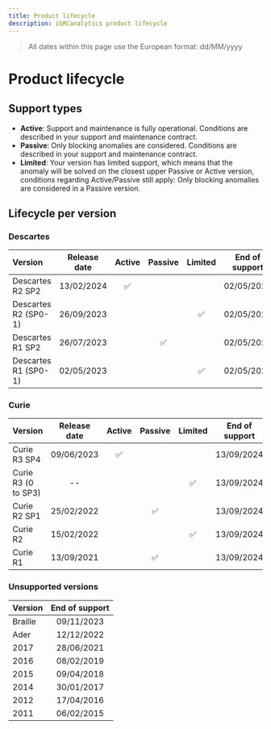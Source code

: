 ```yaml
---
title: Product lifecycle
description: iGRCanalytics product lifecycle
---
```


> All dates within this page use the European format: dd/MM/yyyy

# Product lifecycle

## Support types

- **Active**: Support and maintenance is fully operational. Conditions are described in your support and maintenance contract.  
- **Passive**: Only blocking anomalies are considered. Conditions are described in your support and maintenance contract.  
- **Limited**: Your version has limited support, which means that the anomaly will be solved on the closest upper Passive or Active version, conditions regarding Active/Passive still apply: Only blocking anomalies are considered in a Passive version.  

## Lifecycle per version

### Descartes

| Version              | Release date |       Active       |      Passive       |      Limited       | End of support |
| :------------------- | :----------: | :----------------: | :----------------: | :----------------: | :------------: |
| Descartes R2 SP2     |  13/02/2024  | :white_check_mark: |                    |                    |   02/05/2026   |
| Descartes R2 (SP0-1) |  26/09/2023  |                    |                    | :white_check_mark: |   02/05/2026   |
| Descartes R1 SP2     |  26/07/2023  |                    | :white_check_mark: |                    |   02/05/2026   |
| Descartes R1 (SP0-1) |  02/05/2023  |                    |                    | :white_check_mark: |   02/05/2026   |

### Curie

| Version             | Release date |       Active       |      Passive       |      Limited       | End of support |
| :------------------ | :----------: | :----------------: | :----------------: | :----------------: | :------------: |
| Curie R3 SP4        |  09/06/2023  | :white_check_mark: |                    |                    |   13/09/2024   |
| Curie R3 (0 to SP3) |      --      |                    |                    | :white_check_mark: |   13/09/2024   |
| Curie R2 SP1        |  25/02/2022  |                    | :white_check_mark: |                    |   13/09/2024   |
| Curie R2            |  15/02/2022  |                    |                    | :white_check_mark: |   13/09/2024   |
| Curie R1            |  13/09/2021  |                    | :white_check_mark: |                    |   13/09/2024   |

### Unsupported versions

| Version | End of support |
| :------ | :------------: |
| Braille |   09/11/2023   |
| Ader    |   12/12/2022   |
| 2017    |   28/06/2021   |
| 2016    |   08/02/2019   |
| 2015    |   09/04/2018   |
| 2014    |   30/01/2017   |
| 2012    |   17/04/2016   |
| 2011    |   06/02/2015   |
